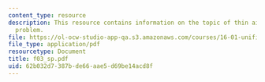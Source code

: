 ```yaml
---
content_type: resource
description: This resource contains information on the topic of thin airfoil analysis
  problem.
file: https://ol-ocw-studio-app-qa.s3.amazonaws.com/courses/16-01-unified-engineering-i-ii-iii-iv-fall-2005-spring-2006/62b032d7387bde66aae5d69be14acd8f_f03_sp.pdf
file_type: application/pdf
resourcetype: Document
title: f03_sp.pdf
uid: 62b032d7-387b-de66-aae5-d69be14acd8f
---
```

